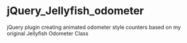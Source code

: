 # jQuery_Jellyfish_odometer
jQuery plugin creating animated odometer style counters based on my original Jellyfish Odometer Class

